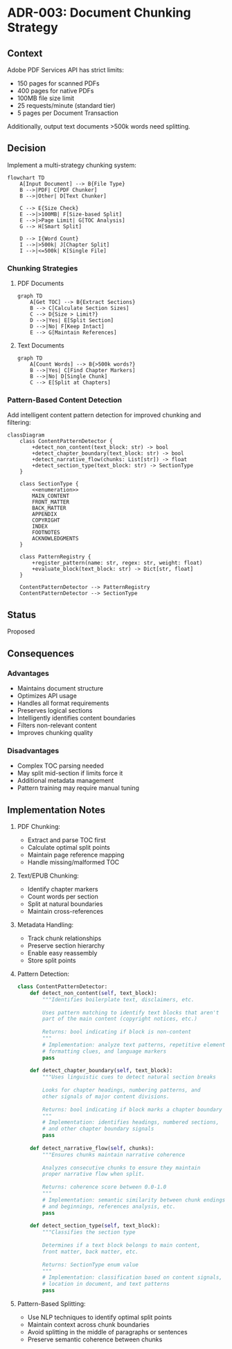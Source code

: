 # ADR-003: Document Chunking Strategy

## Context

Adobe PDF Services API has strict limits:
- 150 pages for scanned PDFs
- 400 pages for native PDFs
- 100MB file size limit
- 25 requests/minute (standard tier)
- 5 pages per Document Transaction

Additionally, output text documents >500k words need splitting.

## Decision

Implement a multi-strategy chunking system:

```mermaid
flowchart TD
    A[Input Document] --> B{File Type}
    B -->|PDF| C[PDF Chunker]
    B -->|Other| D[Text Chunker]
    
    C --> E{Size Check}
    E -->|>100MB| F[Size-based Split]
    E -->|>Page Limit| G[TOC Analysis]
    G --> H[Smart Split]
    
    D --> I{Word Count}
    I -->|>500k| J[Chapter Split]
    I -->|<=500k| K[Single File]
```

### Chunking Strategies

1. PDF Documents
   ```mermaid
   graph TD
       A[Get TOC] --> B{Extract Sections}
       B --> C[Calculate Section Sizes]
       C --> D{Size > Limit?}
       D -->|Yes| E[Split Section]
       D -->|No| F[Keep Intact]
       E --> G[Maintain References]
   ```

2. Text Documents
   ```mermaid
   graph TD
       A[Count Words] --> B{>500k words?}
       B -->|Yes| C[Find Chapter Markers]
       B -->|No| D[Single Chunk]
       C --> E[Split at Chapters]
   ```

### Pattern-Based Content Detection

Add intelligent content pattern detection for improved chunking and filtering:

```mermaid
classDiagram
    class ContentPatternDetector {
        +detect_non_content(text_block: str) -> bool
        +detect_chapter_boundary(text_block: str) -> bool
        +detect_narrative_flow(chunks: List[str]) -> float
        +detect_section_type(text_block: str) -> SectionType
    }
    
    class SectionType {
        <<enumeration>>
        MAIN_CONTENT
        FRONT_MATTER
        BACK_MATTER
        APPENDIX
        COPYRIGHT
        INDEX
        FOOTNOTES
        ACKNOWLEDGMENTS
    }
    
    class PatternRegistry {
        +register_pattern(name: str, regex: str, weight: float)
        +evaluate_block(text_block: str) -> Dict[str, float]
    }
    
    ContentPatternDetector --> PatternRegistry
    ContentPatternDetector --> SectionType
```

## Status

Proposed

## Consequences

### Advantages
- Maintains document structure
- Optimizes API usage
- Handles all format requirements
- Preserves logical sections
- Intelligently identifies content boundaries
- Filters non-relevant content
- Improves chunking quality

### Disadvantages
- Complex TOC parsing needed
- May split mid-section if limits force it
- Additional metadata management
- Pattern training may require manual tuning

## Implementation Notes

1. PDF Chunking:
   - Extract and parse TOC first
   - Calculate optimal split points
   - Maintain page reference mapping
   - Handle missing/malformed TOC

2. Text/EPUB Chunking:
   - Identify chapter markers
   - Count words per section
   - Split at natural boundaries
   - Maintain cross-references

3. Metadata Handling:
   - Track chunk relationships
   - Preserve section hierarchy
   - Enable easy reassembly
   - Store split points

4. Pattern Detection:
   ```python
   class ContentPatternDetector:
       def detect_non_content(self, text_block):
           """Identifies boilerplate text, disclaimers, etc.
           
           Uses pattern matching to identify text blocks that aren't
           part of the main content (copyright notices, etc.)
           
           Returns: bool indicating if block is non-content
           """
           # Implementation: analyze text patterns, repetitive elements,
           # formatting clues, and language markers
           pass
           
       def detect_chapter_boundary(self, text_block):
           """Uses linguistic cues to detect natural section breaks
           
           Looks for chapter headings, numbering patterns, and
           other signals of major content divisions.
           
           Returns: bool indicating if block marks a chapter boundary
           """
           # Implementation: identifies headings, numbered sections,
           # and other chapter boundary signals
           pass
           
       def detect_narrative_flow(self, chunks):
           """Ensures chunks maintain narrative coherence
           
           Analyzes consecutive chunks to ensure they maintain
           proper narrative flow when split.
           
           Returns: coherence score between 0.0-1.0
           """
           # Implementation: semantic similarity between chunk endings
           # and beginnings, references analysis, etc.
           pass
           
       def detect_section_type(self, text_block):
           """Classifies the section type
           
           Determines if a text block belongs to main content,
           front matter, back matter, etc.
           
           Returns: SectionType enum value
           """
           # Implementation: classification based on content signals,
           # location in document, and text patterns
           pass
   ```

5. Pattern-Based Splitting:
   - Use NLP techniques to identify optimal split points
   - Maintain context across chunk boundaries
   - Avoid splitting in the middle of paragraphs or sentences
   - Preserve semantic coherence between chunks
